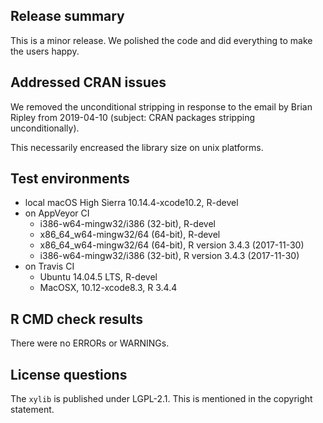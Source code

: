 ## Release summary

This is a minor release. We polished the code 
and did everything to make the users happy.

## Addressed CRAN issues

We removed the unconditional stripping in response to the email by 
Brian Ripley from 2019-04-10 (subject: CRAN packages stripping unconditionally).

This necessarily encreased the library size on unix platforms.

## Test environments
* local macOS High Sierra 10.14.4-xcode10.2, R-devel
* on AppVeyor CI
    * i386-w64-mingw32/i386 (32-bit), R-devel
    * x86_64_w64-mingw32/64 (64-bit), R-devel
    * x86_64_w64-mingw32/64 (64-bit), R version 3.4.3 (2017-11-30)
    * i386-w64-mingw32/i386 (32-bit), R version 3.4.3 (2017-11-30)
* on Travis CI
  * Ubuntu 14.04.5 LTS, R-devel
  * MacOSX, 10.12-xcode8.3, R 3.4.4

## R CMD check results
There were no ERRORs or WARNINGs.

## License questions

The `xylib` is published under LGPL-2.1. This is mentioned in the copyright statement.
